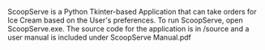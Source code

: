 ScoopServe is a Python Tkinter-based Application that can take orders for Ice Cream based on the 
User's preferences. To run ScoopServe, open ScoopServe.exe. The source code for the application is
in /source and a user manual is included under ScoopServe Manual.pdf
